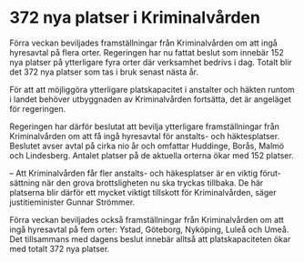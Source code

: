 # 372 nya platser i Kriminalvården

Förra veckan bevil­jades fram­ställningar från Kriminal­vården om att ingå hyres­avtal på flera orter. Regeringen har nu fattat beslut som innebär 152 nya platser på ytter­ligare fyra orter där verk­samhet bedrivs i dag. Totalt blir det 372 nya platser som tas i bruk senast nästa år.

För att att möjlig­göra ytter­ligare plats­kapacitet i anstalter och häkten runtom i landet behöver utbygg­naden av Kriminal­vården fortsätta, det är angeläget för regeringen.

Regeringen har därför beslutat att bevilja ytter­ligare fram­ställ­ningar från Kriminal­vården om att få ingå hyres­avtal för anstalts- och häktes­platser. Beslutet avser avtal på cirka nio år och omfattar Huddinge, Borås, Malmö och Lindesberg. Antalet platser på de aktuella orterna ökar med 152 platser.

– Att Kriminal­vården får fler anstalts- och häkes­platser är en viktig förut­sättning när den grova brotts­lig­heten nu ska tryckas tillbaka. De här platserna blir därför ett mycket viktigt tillskott för Kriminal­vården, säger justitie­minister Gunnar Strömmer.

Förra veckan beviljades också fram­ställningar från Kriminal­vården om att ingå hyres­avtal på fem orter: Ystad, Göteborg, Nyköping, Luleå och Umeå. Det till­sam­mans med dagens beslut innebär alltså att plats­kapaci­teten ökar med totalt 372 nya platser.
